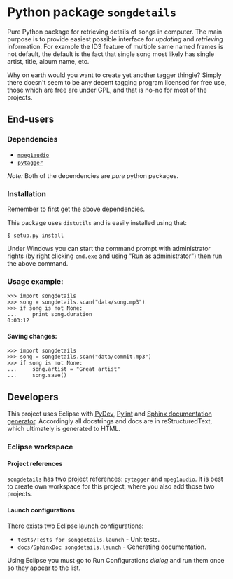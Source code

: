 Python package ``songdetails`` 
==============================

Pure Python package for retrieving details of songs in computer. The main 
purpose is to provide easiest possible interface for *updating* and *retrieving*
information. For example the ID3 feature of multiple same named frames is not
default, the default is the fact that single song most likely has single artist,
title, album name, etc.

Why on earth would you want to create yet another tagger thingie? Simply there 
doesn't seem to be any decent tagging program licensed for free use, those 
which are free are under GPL, and that is no-no for most of the projects.

End-users
---------

### Dependencies

* [`mpeg1audio`](http://github.com/Ciantic/mpeg1audio/)
* [`pytagger`](http://github.com/Ciantic/pytagger/)

*Note:* Both of the dependencies are *pure* python packages.

### Installation

Remember to first get the above dependencies.

This package uses `distutils` and is easily installed using that:

	$ setup.py install
	
Under Windows you can start the command prompt with administrator rights (by 
right clicking `cmd.exe` and using "Run as administrator") then run the above 
command.
	
### Usage example:

    >>> import songdetails
    >>> song = songdetails.scan("data/song.mp3")
    >>> if song is not None:
    ...     print song.duration
    0:03:12

#### Saving changes:

    >>> import songdetails
    >>> song = songdetails.scan("data/commit.mp3")
    >>> if song is not None:
    ...     song.artist = "Great artist"
    ...     song.save()

Developers
----------

This project uses Eclipse with [PyDev](http://pydev.sourceforge.net/), [Pylint](http://www.logilab.org/857) and [Sphinx documentation generator](http://sphinx.pocoo.org/). Accordingly all docstrings and docs are in reStructuredText, which ultimately is generated to HTML.

### Eclipse workspace

#### Project references

`songdetails` has two project references: `pytagger` and `mpeg1audio`. It is best to create own workspace for this project, where you also add those two projects.

#### Launch configurations

There exists two Eclipse launch configurations:

 * `tests/Tests for songdetails.launch` - Unit tests.
 * `docs/SphinxDoc songdetails.launch` - Generating documentation.

Using Eclipse you must go to Run Configurations *dialog* and run them once so they appear to the list.
